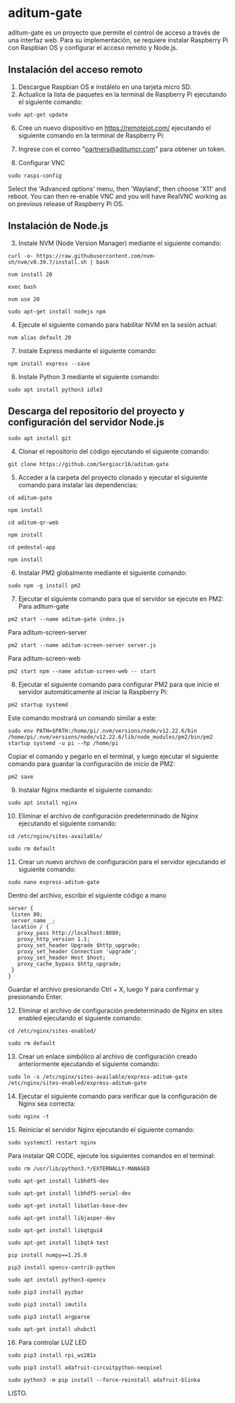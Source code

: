# aditum-gate

aditum-gate es un proyecto que permite el control de acceso a través de una interfaz web. Para su implementación, se requiere instalar Raspberry Pi con Raspbian OS y configurar el acceso remoto y Node.js.

## Instalación del acceso remoto

1. Descargue Raspbian OS e instálelo en una tarjeta micro SD.
2. Actualice la lista de paquetes en la terminal de Raspberry Pi ejecutando el siguiente comando:
```
sudo apt-get update
```

6. Cree un nuevo dispositivo en https://remoteiot.com/ ejecutando el siguiente comando en la terminal de Raspberry Pi:

7. Ingrese con el correo "partners@aditumcr.com" para obtener un token.

8. Configurar VNC
```
sudo raspi-config
```
Select the 'Advanced options' menu, then 'Wayland', then choose 'X11' and reboot. You can then re-enable VNC and you will have RealVNC working as on previous release of Raspberry Pi OS.

## Instalación de Node.js

3. Instale NVM (Node Version Manager) mediante el siguiente comando:
```
curl -o- https://raw.githubusercontent.com/nvm-sh/nvm/v0.39.7/install.sh | bash
```
```
nvm install 20
```
```
exec bash
```
```
nvm use 20
```
```
sudo apt-get install nodejs npm
```
4. Ejecute el siguiente comando para habilitar NVM en la sesión actual:
```
nvm alias default 20
```

7. Instale Express mediante el siguiente comando:
```
npm install express --save
```
8. Instale Python 3 mediante el siguiente comando:
```
sudo apt install python3 idle3
```

## Descarga del repositorio del proyecto y configuración del servidor Node.js

```
sudo apt install git
```
4. Clonar el repositorio del código ejecutando el siguiente comando:
```
git clone https://github.com/Sergiocr16/aditum-gate
```
5. Acceder a la carpeta del proyecto clonado y ejecutar el siguiente comando para instalar las dependencias:
 ```
cd aditum-gate
```
```
npm install
```
```
cd aditum-qr-web
```
```
npm install
```
```
cd pedestal-app
```
```
npm install
```
6. Instalar PM2 globalmente mediante el siguiente comando:
 ```
sudo npm -g install pm2
```
7. Ejecutar el siguiente comando para que el servidor se ejecute en PM2:
Para aditum-gate
```
pm2 start --name aditum-gate index.js
```
Para aditum-screen-server
```
pm2 start --name aditum-screen-server server.js
```
Para aditum-screen-web
```
pm2 start npm --name aditum-screen-web -- start
```
8. Ejecutar el siguiente comando para configurar PM2 para que inicie el servidor automáticamente al iniciar la Raspberry Pi:
 ```
pm2 startup systemd
```
Este comando mostrará un comando similar a este:
 ```
sudo env PATH=$PATH:/home/pi/.nvm/versions/node/v12.22.6/bin /home/pi/.nvm/versions/node/v12.22.6/lib/node_modules/pm2/bin/pm2 startup systemd -u pi --hp /home/pi
```
Copiar el comando y pegarlo en el terminal, y luego ejecutar el siguiente comando para guardar la configuración de inicio de PM2:
 ```
pm2 save
```
9. Instalar Nginx mediante el siguiente comando:
 ```
sudo apt install nginx
```
10. Eliminar el archivo de configuración predeterminado de Nginx ejecutando el siguiente comando:
 ```
cd /etc/nginx/sites-available/
 ```
 ```
sudo rm default
```
11. Crear un nuevo archivo de configuración para el servidor ejecutando el siguiente comando:
 ```
sudo nano express-aditum-gate
```
Dentro del archivo, escribir el siguiente código a mano
 ```
server {
  listen 80;
  server_name _;
  location / {
    proxy_pass http://localhost:8080;
    proxy_http_version 1.1;
    proxy_set_header Upgrade $http_upgrade;
    proxy_set_header Connection 'upgrade';
    proxy_set_header Host $host;
    proxy_cache_bypass $http_upgrade;
  }
}
```
Guardar el archivo presionando Ctrl + X, luego Y para confirmar y presionando Enter.

12. Eliminar el archivo de configuración predeterminado de Nginx en sites enabled ejecutando el siguiente comando:
 ```
 cd /etc/nginx/sites-enabled/
 ```
 ```
sudo rm default
```
13. Crear un enlace simbólico al archivo de configuración creado anteriormente ejecutando el siguiente comando:
 ```
sudo ln -s /etc/nginx/sites-available/express-aditum-gate /etc/nginx/sites-enabled/express-aditum-gate
```
14. Ejecutar el siguiente comando para verificar que la configuración de Nginx sea correcta:
 ```
sudo nginx -t
```
15. Reiniciar el servidor Nginx ejecutando el siguiente comando:
 ```
sudo systemctl restart nginx
```

Para instalar QR CODE, ejecute los siguientes comandos en el terminal:
```
sudo rm /usr/lib/python3.*/EXTERNALLY-MANAGED
```
```
sudo apt-get install libhdf5-dev
```
```
sudo apt-get install libhdf5-serial-dev 
```
```
sudo apt-get install libatlas-base-dev
```
```
sudo apt-get install libjasper-dev
```
```
sudo apt-get install libqtgui4 
```
```
sudo apt-get install libqt4-test
```
```
pip install numpy==1.25.0
```
```
pip3 install opencv-contrib-python
```
```
sudo apt install python3-opencv
```
```
sudo pip3 install pyzbar
```
```
sudo pip3 install imutils
```
```
sudo pip3 install argparse
```
```
sudo apt-get install uhubctl
```

16. Para controlar LUZ LED
```
sudo pip3 install rpi_ws281x
```
```
sudo pip3 install adafruit-circuitpython-neopixel
```
```
sudo python3 -m pip install --force-reinstall adafruit-blinka
```
LISTO.








